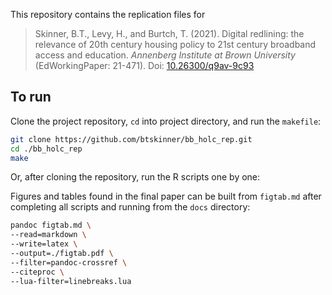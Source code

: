 This repository contains the replication files for  

> Skinner, B.T., Levy, H., and Burtch, T. (2021). Digital redlining:
  the relevance of 20th century housing policy to 21st century
  broadband access and education. _Annenberg Institute at Brown
  University_ (EdWorkingPaper: 21-471). Doi:
  [10.26300/q9av-9c93](https://doi.org/10.26300/q9av-9c93)


## To run

Clone the project repository, `cd` into project directory, and run the `makefile`:

```bash
git clone https://github.com/btskinner/bb_holc_rep.git
cd ./bb_holc_rep
make
```

Or, after cloning the repository, run the R scripts one by one:



Figures and tables found in the final paper can be built from
`figtab.md` after completing all scripts and running from the `docs`
directory:

``` sh
pandoc figtab.md \
--read=markdown \
--write=latex \
--output=./figtab.pdf \
--filter=pandoc-crossref \
--citeproc \
--lua-filter=linebreaks.lua
```
